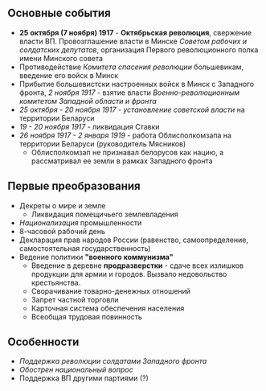## Основные события
- **25 октября (7 ноября) 1917** - **Октябрьская революция**, свержение власти ВП. Провозглашение власти в Минске *Советом рабочих и солдатских депутатов*, организация Первого революционного полка имени Минского совета
- Противодействие *Комитета спасения революции* большевикам, введение его войск в Минск
- Прибытие большевистски настроенных войск в Минск с Западного фронта, *2 ноября 1917* - взятие власти *Военно-революционным комитетом Западной области и фронта*
- *25 октября - 20 ноября 1917* - *установление советской власти* на территории Беларуси
- *19 - 20 ноября 1917* - ликвидация Ставки
- *26 ноября 1917 - 2 января 1919* - работа Облисполкомзапа на территории Беларуси (руководитель Мясников)
	- Облисполкомзап не признавал белорусов как нацию, а рассматривал ее земли в рамках Западного фронта

## Первые преобразования
- Декреты о мире и земле
	- Ликвидация помещичьего землевладения
- *Национализация* промышленности
- 8-часовой рабочий день
- Декларация прав народов России (равенство, самоопределение, самостоятельная государственность)
- Ведение политики **"военного коммунизма"**
	- Введение в деревне **продразверстки** - сдаче всех излишков продукции для армии и городов. Вызвало недовольство крестьянства.
	- Сворачивание товарно-денежных отношений
	- Запрет частной торговли
	- Карточная система обеспечения населения
	- Всеобщая трудовая повинность

## Особенности
- *Поддержка революции солдатами Западного фронта*
- *Обострен национальный вопрос*
- Поддержка ВП другими партиями (?)
